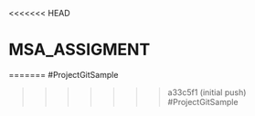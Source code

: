 <<<<<<< HEAD
# MSA_ASSIGMENT
=======
#ProjectGitSample
>>>>>>> a33c5f1 (initial push)
#ProjectGitSample
